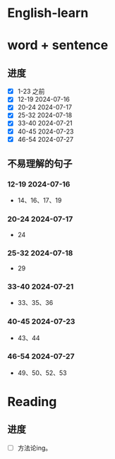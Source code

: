 # English-learn

# word + sentence
## 进度
- [x] 1-23 之前
- [x] 12-19 2024-07-16
- [x] 20-24 2024-07-17
- [x] 25-32 2024-07-18 
- [x] 33-40 2024-07-21
- [x] 40-45 2024-07-23
- [x] 46-54 2024-07-27
## 不易理解的句子

### 12-19 2024-07-16
- 14、16、17、19

### 20-24 2024-07-17
- 24

### 25-32 2024-07-18
- 29

### 33-40 2024-07-21
- 33、35、36

### 40-45 2024-07-23
- 43、44
### 46-54 2024-07-27
- 49、50、52、53

# Reading

## 进度

- [ ] 方法论ing。
